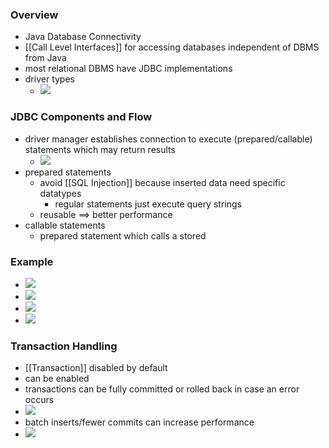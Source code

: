 ### Overview
+ Java Database Connectivity
+ [[Call Level Interfaces]] for accessing databases independent of DBMS from Java
+ most relational DBMS have JDBC implementations
+ driver types
	+ ![](../../z_images/Pasted%20image%2020220427121203.png)

### JDBC Components and Flow
+ driver manager establishes connection to execute (prepared/callable) statements which may return results
	+ ![](../../z_images/Pasted%20image%2020220427121722.png)
+ prepared statements
	+ avoid [[SQL Injection]] because inserted data need specific datatypes
		+ regular statements just execute query strings
	+ reusable ==> better performance
+ callable statements
	+ prepared statement which calls a stored 

### Example
+ ![](../../z_images/Pasted%20image%2020220427122129.png)
+ ![](../../z_images/Pasted%20image%2020220427122230.png)
+ ![](../../z_images/Pasted%20image%2020220427122514.png)
+ ![](../../z_images/Pasted%20image%2020220427122704.png)

### Transaction Handling
+ [[Transaction]] disabled by default
+ can be enabled
+ transactions can be fully committed or rolled back in case an error occurs
+ ![](../../z_images/Pasted%20image%2020220427124828.png)
+ batch inserts/fewer commits can increase performance
+ ![](../../z_images/Pasted%20image%2020220427125018.png)